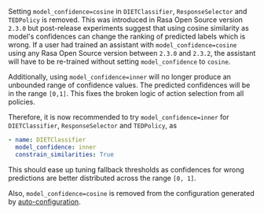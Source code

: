 Setting `model_confidence=cosine` in `DIETClassifier`, `ResponseSelector` and `TEDPolicy` is removed. This was introduced in Rasa Open Source version `2.3.0` but post-release experiments suggest that using cosine similarity as model's confidences can change the ranking of predicted labels which is wrong. If a user had trained an assistant with `model_confidence=cosine` using any Rasa Open Source version between `2.3.0` and `2.3.2`, the assistant will have to be re-trained without setting `model_confidence` to `cosine`.

Additionally, using `model_confidence=inner` will no longer produce an unbounded range of confidence values. The predicted confidences will be in the range `[0,1]`. This fixes the broken logic of action selection from all policies.

Therefore, it is now recommended to try `model_confidence=inner` for `DIETClassifier`, `ResponseSelector` and `TEDPolicy`, as
```yaml
- name: DIETClassifier
  model_confidence: inner
  constrain_similarities: True
```
This should ease up tuning fallback thresholds as confidences for wrong predictions are better distributed across the range `[0, 1]`.

Also, `model_confidence=cosine` is removed from the configuration generated by [auto-configuration](model-configuration.mdx#suggested-config).
